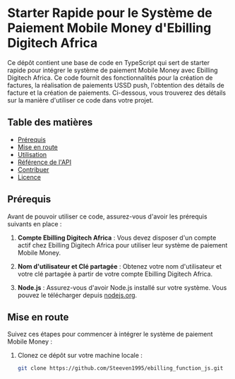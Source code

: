 # Starter Rapide pour le Système de Paiement Mobile Money d'Ebilling Digitech Africa

Ce dépôt contient une base de code en TypeScript qui sert de starter rapide pour intégrer le système de paiement Mobile Money avec Ebilling Digitech Africa. Ce code fournit des fonctionnalités pour la création de factures, la réalisation de paiements USSD push, l'obtention des détails de facture et la création de paiements. Ci-dessous, vous trouverez des détails sur la manière d'utiliser ce code dans votre projet.

## Table des matières
- [Prérequis](#prérequis)
- [Mise en route](#mise-en-route)
- [Utilisation](#utilisation)
- [Référence de l'API](#référence-de-lapi)
- [Contribuer](#contribuer)
- [Licence](#licence)

## Prérequis
Avant de pouvoir utiliser ce code, assurez-vous d'avoir les prérequis suivants en place :

1. **Compte Ebilling Digitech Africa** : Vous devez disposer d'un compte actif chez Ebilling Digitech Africa pour utiliser leur système de paiement Mobile Money.

2. **Nom d'utilisateur et Clé partagée** : Obtenez votre nom d'utilisateur et votre clé partagée à partir de votre compte Ebilling Digitech Africa.

3. **Node.js** : Assurez-vous d'avoir Node.js installé sur votre système. Vous pouvez le télécharger depuis [nodejs.org](https://nodejs.org/).

## Mise en route
Suivez ces étapes pour commencer à intégrer le système de paiement Mobile Money :

1. Clonez ce dépôt sur votre machine locale :

   ```bash
   git clone https://github.com/Steeven1995/ebilling_function_js.git
